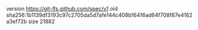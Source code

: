 version https://git-lfs.github.com/spec/v1
oid sha256:1b1139df3193c97c2705da5d7afe144c408b16416ad64f708f87e4162a3ef72b
size 21882

